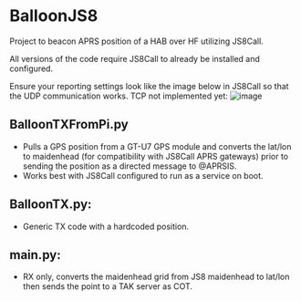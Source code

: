 # BalloonJS8

Project to beacon APRS position of a HAB over HF utilizing JS8Call. 

All versions of the code require JS8Call to already be installed and configured. 

Ensure your reporting settings look like the image below in JS8Call so that the UDP communication works. TCP not implemented yet:
![image](https://github.com/user-attachments/assets/f61b1f9c-8f2a-4f37-ae51-78983c821d73)

## BalloonTXFromPi.py 
  - Pulls a GPS position from a GT-U7 GPS module and converts the lat/lon to maidenhead (for compatibility with JS8Call APRS gateways) prior to sending the position as a directed message to @APRSIS.
  - Works best with JS8Call configured to run as a service on boot.
  
## BalloonTX.py: 
  - Generic TX code with a hardcoded position.

## main.py:
  - RX only, converts the maidenhead grid from JS8 maidenhead to lat/lon then sends the point to a TAK server as COT. 

 
 

